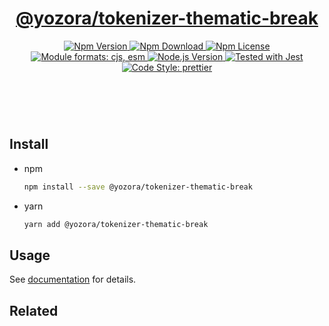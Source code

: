 <header>
  <h1 align="center">
    <a href="https://github.com/guanghechen/yozora/tree/master/tokenizers/thematic-break#readme">@yozora/tokenizer-thematic-break</a>
  </h1>
  <div align="center">
    <a href="https://www.npmjs.com/package/@yozora/tokenizer-thematic-break">
      <img
        alt="Npm Version"
        src="https://img.shields.io/npm/v/@yozora/tokenizer-thematic-break.svg"
      />
    </a>
    <a href="https://www.npmjs.com/package/@yozora/tokenizer-thematic-break">
      <img
        alt="Npm Download"
        src="https://img.shields.io/npm/dm/@yozora/tokenizer-thematic-break.svg"
      />
    </a>
    <a href="https://www.npmjs.com/package/@yozora/tokenizer-thematic-break">
      <img
        alt="Npm License"
        src="https://img.shields.io/npm/l/@yozora/tokenizer-thematic-break.svg"
      />
    </a>
    <a href="#install">
      <img
        alt="Module formats: cjs, esm"
        src="https://img.shields.io/badge/module_formats-cjs%2C%20esm-green.svg"
      />
    </a>
    <a href="https://github.com/nodejs/node">
      <img
        alt="Node.js Version"
        src="https://img.shields.io/node/v/@yozora/tokenizer-thematic-break"
      />
    </a>
    <a href="https://github.com/facebook/jest">
      <img
        alt="Tested with Jest"
        src="https://img.shields.io/badge/tested_with-jest-9c465e.svg"
      />
    </a>
    <a href="https://github.com/prettier/prettier">
      <img
        alt="Code Style: prettier"
        src="https://img.shields.io/badge/code_style-prettier-ff69b4.svg?style=flat-square"
      />
    </a>
  </div>
</header>
<br/>

## Install

* npm

  ```bash
  npm install --save @yozora/tokenizer-thematic-break
  ```

* yarn

  ```bash
  yarn add @yozora/tokenizer-thematic-break
  ```

## Usage

See [documentation][docpage] for details.

## Related

[homepage]: https://github.com/guanghechen/yozora/tree/master/tokenizers/thematic-break#readme
[docpage]: https://yozora.guanghechen.com/docs/package/tokenizer-thematic-break
